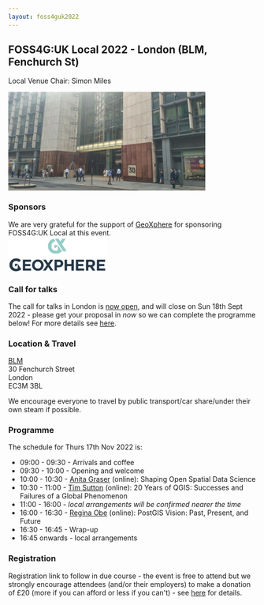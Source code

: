 ```yaml
---
layout: foss4guk2022
---
```


## FOSS4G:UK Local 2022 - London (BLM, Fenchurch St)

Local Venue Chair: Simon Miles

<img src="images/blm.png" width="400" align="middle">

### Sponsors
We are very grateful for the support of [GeoXphere](https://www.geoxphere.com) for sponsoring FOSS4G:UK Local at this event.<br>
[<img src="images/geoxphere.png" width="200" align="middle">](https://www.geoxphere.com)

### Call for talks
The call for talks in London is [now open](https://forms.gle/HfBkq5LSrDpCfp4G9), and will close on Sun 18th Sept 2022 - please get your proposal in *now* so we can complete the programme below! For more details see [here](https://uk.osgeo.org/foss4guk2022local/index.html#call-for-talks).

### Location & Travel
[BLM](https://www.openstreetmap.org/way/615035502#map=19/51.51119/-0.08209)<br>
30 Fenchurch Street<br>
London<br>
EC3M 3BL<br>

We encourage everyone to travel by public transport/car share/under their own steam if possible.

### Programme

The schedule for Thurs 17th Nov 2022 is:
- 09:00 - 09:30 - Arrivals and coffee
- 09:30 - 10:00 - Opening and welcome
- 10:00 - 10:30 - [Anita Graser](https://anitagraser.com/) (online): Shaping Open Spatial Data Science
- 10:30 - 11:00 - [Tim Sutton](https://kartoza.com/en/people/person/tim/) (online): 20 Years of QGIS: Successes and Failures of a Global Phenomenon
- 11:00 - 16:00 - *local arrangements will be confirmed nearer the time*
- 16:00 - 16:30 - [Regina Obe](https://twitter.com/reginaobe) (online): PostGIS Vision: Past, Present, and Future
- 16:30 - 16:45 - Wrap-up
- 16:45 onwards - local arrangements

### Registration 

Registration link to follow in due course - the event is free to attend but we strongly encourage attendees (and/or their employers) to make a donation of £20 (more if you can afford or less if you can't) - see [here](https://uk.osgeo.org/foss4guk2022local/index.html#registration) for details.
